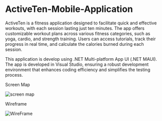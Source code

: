 # ActiveTen-Mobile-Application

ActiveTen is a fitness application designed to facilitate quick and effective workouts, with each session lasting just ten minutes. The app offers customizable workout plans across various fitness categories, such as yoga, cardio, and strength training. Users can access tutorials, track their progress in real time, and calculate the calories burned during each session. 

This application is develop using .NET Multi-platform App UI (.NET MAUI). The app is developed in Visual Studio, ensuring a robust development environment that enhances coding efficiency and simplifies the testing process.

Screen Map

![screen map](https://github.com/NFL-Nujaimin/ActiveTen-Mobile-Application/assets/126408968/abd3665a-1c58-4e7f-96d5-faeeb48e29ce)

Wireframe

![WireFrame](https://github.com/NFL-Nujaimin/ActiveTen-Mobile-Application/assets/126408968/d50ea896-d0af-49ef-a351-b45d3d600f2a)


